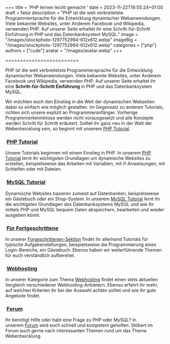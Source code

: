 +++
title = 'PHP lernen leicht gemacht '
date = 2023-11-22T16:55:24+01:00
draft = false
description = "PHP ist die weit verbreitetste Programmiersprache für die Entwicklung dynamischer Webanwendungen. Viele bekannte Websites, unter Anderem Facebook und Wikipedia, verwenden PHP. Auf unserer Seite erhaltet ihr eine Schritt-für-Schritt Einführung in PHP und das Datenbanksystem MySQL."
image = "/images/istockphoto-1297752994-612x612.webp"
imageBig = "/images/istockphoto-1297752994-612x612.webp"
categories = ["php"]
authors = ["cude"]
avatar = "/images/avatar.webp"
+++

=========================

PHP ist die weit verbreitetste Programmiersprache für die Entwicklung dynamischer Webanwendungen. Viele bekannte Websites, unter Anderem Facebook und Wikipedia, verwenden PHP. Auf unserer Seite erhaltet ihr eine **Schritt-für-Schritt Einführung** in PHP und das Datenbanksystem MySQL.

Wir möchten euch den Einstieg in die Welt der dynamischen Webseiten dabei so einfach wie möglich gestalten. Im Gegensatz zu anderen Tutorials, richten sich unsere explizit an Programmieranfänger. Vorherige Programmierkenntnisse werden nicht vorausgesetzt und alle Konzepte werden Schritt für Schritt erläutert. Solltet ihr ganz neu in der Welt der Webentwicklung sein, so beginnt mit unserem [PHP Tutorial](https://www.php-einfach.de/php-tutorial/).

###  [PHP Tutorial](https://www.php-einfach.de/php-tutorial/)

Unsere Tutorials beginnen mit einem Einstieg in PHP. In unserem [PHP Tutorial](https://www.php-einfach.de/php-tutorial/) lernt ihr wichtigsten Grundlagen um dynamische Web­sites zu erstellen, beispiels­weise das Arbeiten mit Variablen, mit if-Anweisungen, mit Schleifen oder mit Dateien.

###  [MySQL Tutorial](https://www.php-einfach.de/mysql-tutorial/)

Dynamische Websites basieren zumeist auf Datenbanken, beispielsweise ein Gästebuch oder ein Shop-System. In unserem [MySQL Tutorial](https://www.php-einfach.de/mysql-tutorial/) lernt ihr die wichtigsten Grundlagen des Daten­banksystems MySQL und wie ihr mittels PHP und MySQL bequem Daten abspeichern, bearbeiten und wieder ausgeben könnt.

###  [Für Fortgeschrittene](https://www.php-einfach.de/experte/)

In unserer [Forgeschrittenen-Sektion](https://www.php-einfach.de/experte/) findet ihr allerhand Tutorials für typische Aufgaben­stellungen, bei­spiels­weise die Programmierung eines Login-Bereichs, ein Gästebuch. Ebenso haben wir weiterführende Themen für euch verständlich aufbereitet.

###  [Webhosting](https://www.php-einfach.de/webhosting/)

In unserer Kategorie zum Thema [Webhosting](https://www.php-einfach.de/webhosting/) findet einen stets aktuellen Vergleich verschiedener Webhosting-Anbietern. Ebenso erfahrt ihr mehr, auf welchen Kriterien ihr bei der Auswahl achten solltet und wie ihr gute Angebote findet.

###  [Forum](http://www.php-support.de/)

Ihr benötigt Hilfe oder habt eine Frage zu PHP oder MySQL? In unserem [Forum](http://www.php-support.de/) wird euch schnell und kompetent geholfen. Stöbert im Forum auch gerne nach interessanten Themen rund um das Thema Webentwicklung.
